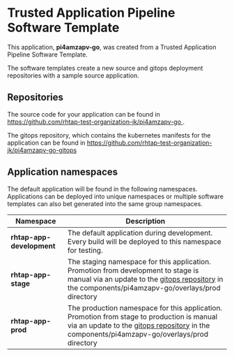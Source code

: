 # Trusted Application Pipeline Software Template

This application, **pi4amzapv-go**, was created from a Trusted Application Pipeline Software Template.

The software templates create a new source and gitops deployment repositories with a sample source application. 

## Repositories

The source code for your application can be found in [https://github.com/rhtap-test-organization-jk/pi4amzapv-go ](https://github.com/rhtap-test-organization-jk/pi4amzapv-go ).
 
The gitops repository, which contains the kubernetes manifests for the application can be found in 
[https://github.com/rhtap-test-organization-jk/pi4amzapv-go-gitops ](https://github.com/rhtap-test-organization-jk/pi4amzapv-go-gitops ) 

## Application namespaces 

The default application will be found in the following namespaces. Applications can be deployed into unique namespaces or multiple software templates can also bet generated into the same group namespaces.  

|  Namespace   |  Description   |  
| -------- | -------- |   
| **rhtap-app-development** | The default application during development. Every build will be deployed to this namespace for testing. | 
| **rhtap-app-stage** | The staging namespace for this application. Promotion from development to stage is manual via an update to the [gitops repository](https://github.com/rhtap-test-organization-jk/pi4amzapv-go-gitops ) in the components/pi4amzapv-go/overlays/prod directory |  
| **rhtap-app-prod** | The production namespace for this application. Promotion from stage to production is manual via an update to the [gitops repository](https://github.com/rhtap-test-organization-jk/pi4amzapv-go-gitops ) in the components/pi4amzapv-go/overlays/prod directory | 